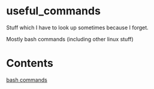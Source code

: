 # useful_commands
Stuff which I have to look up sometimes because I forget.

Mostly bash commands (including other linux stuff)

# Contents
[bash commands](../blob/master/bash_commands.md)
